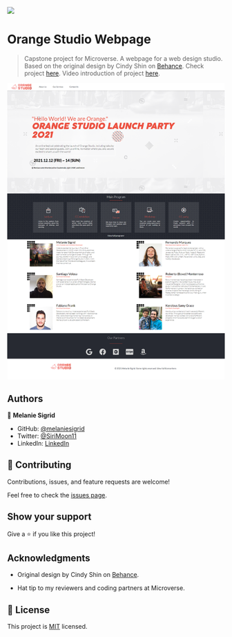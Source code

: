 ![](https://img.shields.io/badge/Microverse-blueviolet)

# Orange Studio Webpage

> Capstone project for Microverse. A webpage for a web design studio. Based on the original design by Cindy Shin on [Behance](https://www.behance.net/gallery/29845175/CC-Global-Summit-2015).
> Check project [here](https://melaniesigrid.github.io/OrangeStudio/).
> Video introduction of project [here](https://www.loom.com/share/a3255081058447c8b041fd1f26859241).


![screenshot](images/Orange-studio-screenshot.png)

## Authors

👤 **Melanie Sigrid**

- GitHub: [@melaniesigrid](https://github.com/melaniesigrid)
- Twitter: [@SiriMoon11](https://twitter.com/SiriMoon11)
- LinkedIn: [LinkedIn](https://www.linkedin.com/in/melaniesigrid/)

## 🤝 Contributing

Contributions, issues, and feature requests are welcome!

Feel free to check the [issues page](../../issues/).

## Show your support

Give a ⭐️ if you like this project!

## Acknowledgments

- Original design by Cindy Shin on [Behance](https://www.behance.net/gallery/29845175/CC-Global-Summit-2015).

- Hat tip to my reviewers and coding partners at Microverse.

## 📝 License

This project is [MIT](./MIT.md) licensed.
